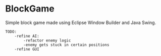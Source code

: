 # BlockGame
Simple block game made using Eclipse Window Builder and Java Swing.
    
    TODO:
        -refine AI:
            -refactor enemy logic
            -enemy gets stuck in certain positions
        -refine GUI
